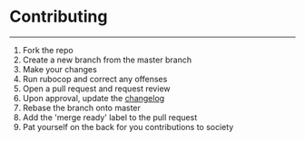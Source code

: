 # Contributing
---

1. Fork the repo
2. Create a new branch from the master branch
3. Make your changes
4. Run rubocop and correct any offenses
5. Open a pull request and request review
6. Upon approval, update the [changelog](https://github.com/laurenball/Steven/blob/master/CHANGELOG.md)
7. Rebase the branch onto master
8. Add the 'merge ready' label to the pull request
9. Pat yourself on the back for you contributions to society
